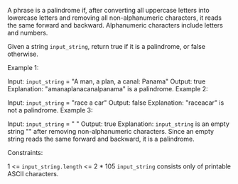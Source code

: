 A phrase is a palindrome if, after converting all uppercase letters into lowercase letters and removing all non-alphanumeric characters, it reads the same forward and backward. Alphanumeric characters include letters and numbers.

Given a string `input_string`, return true if it is a palindrome, or false otherwise.

Example 1:

Input: `input_string` = "A man, a plan, a canal: Panama"
Output: true
Explanation: "amanaplanacanalpanama" is a palindrome.
Example 2:

Input: `input_string` = "race a car"
Output: false
Explanation: "raceacar" is not a palindrome.
Example 3:

Input: `input_string` = " "
Output: true
Explanation: `input_string` is an empty string "" after removing non-alphanumeric characters.
Since an empty string reads the same forward and backward, it is a palindrome.

Constraints:

1 <= `input_string.length` <= 2 \* 105
`input_string` consists only of printable ASCII characters.
